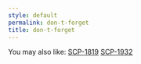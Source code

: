 ```yaml
---
style: default
permalink: don-t-forget
title: don-t-forget
---
```

You may also like:
[SCP-1819](http://scp-wiki.net/scp-1819)
[SCP-1932](http://scp-wiki.net/scp-1932)